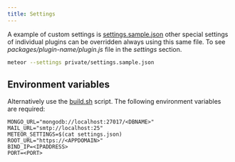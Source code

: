```yaml
---
title: Settings
---
```


A example of custom settings is [settings.sample.json](https://github.com/Keplerjs/Kepler/blob/master/private/settings.sample.json) other special settings of individual plugins can be overridden always using this same file.
To see *packages/plugin-name/plugin.js* file in the *settings* section.

```sh
meteor --settings private/settings.sample.json 
```


## Environment variables

Alternatively use the [build.sh](https://github.com/Keplerjs/Kepler/tree/master/private/build.sh) script.
The following environment variables are required: 
```
MONGO_URL="mongodb://localhost:27017/<DBNAME>"
MAIL_URL="smtp://localhost:25"
METEOR_SETTINGS=$(cat settings.json)
ROOT_URL="https://<APPDOMAIN>"
BIND_IP=<IPADDRESS>
PORT=<PORT>
```